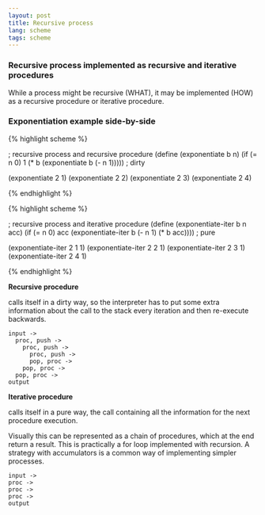 ```yaml
---
layout: post
title: Recursive process
lang: scheme
tags: scheme
---
```


### Recursive process implemented as recursive and iterative procedures

While a process might be recursive (WHAT), it may be implemented (HOW) as a recursive procedure or iterative procedure.

### Exponentiation example side-by-side

<div class="compare">
{% highlight scheme %}

; recursive process and recursive procedure
(define (exponentiate b n)
  (if (= n 0)
  1
  (* b (exponentiate b (- n 1))))) ; dirty

(exponentiate 2 1)
(exponentiate 2 2)
(exponentiate 2 3)
(exponentiate 2 4)

{% endhighlight %}
</div>

<div class="compare">
{% highlight scheme %}

; recursive process and iterative procedure
(define (exponentiate-iter b n acc)
  (if (= n 0)
  acc
  (exponentiate-iter b (- n 1) (* b acc)))) ; pure

(exponentiate-iter 2 1 1)
(exponentiate-iter 2 2 1)
(exponentiate-iter 2 3 1)
(exponentiate-iter 2 4 1)

{% endhighlight %}
</div>

**Recursive procedure**

calls itself in a dirty way, so the interpreter has to put some extra information about the call to the stack every iteration and then re-execute backwards.

    input ->
      proc, push ->
        proc, push ->
          proc, push ->
          pop, proc ->
        pop, proc ->
      pop, proc ->
    output

**Iterative procedure**

calls itself in a pure way, the call containing all the information for the next procedure execution.

Visually this can be represented as a chain of procedures, which at the end return a result. This is practically a for loop implemented with recursion. A strategy with accumulators is a common way of implementing simpler processes.

    input -> 
    proc -> 
    proc -> 
    proc -> 
    output
